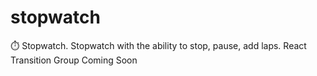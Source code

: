 # stopwatch
:stopwatch: Stopwatch. Stopwatch with the ability to stop, pause, add laps. React Transition Group Coming Soon
